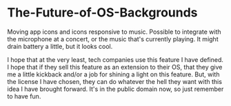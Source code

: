 # The-Future-of-OS-Backgrounds
Moving app icons and icons responsive to music. Possible to integrate with the microphone at a concert, or the music that's currently playing. It might drain battery a little, but it looks cool.

I hope that at the very least, tech companies use this feature I have defined. I hope that if they sell this feature as an extension to their OS, that they give me a little kickback and/or a job for shining a light on this feature. But, with the license I have chosen, they can do whatever the hell they want with this idea I have brought forward. It's in the public domain now, so just remember to have fun.
